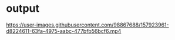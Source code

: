 # output


https://user-images.githubusercontent.com/98867688/157923961-d8224611-63fa-4975-aabc-477bfb56bcf6.mp4


